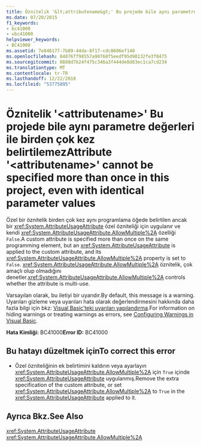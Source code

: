 ```yaml
---
title: Öznitelik '&lt;attributename&gt;' Bu projede bile aynı parametre değerleri ile birden çok kez belirtilemez
ms.date: 07/20/2015
f1_keywords:
- bc41000
- vbc41000
helpviewer_keywords:
- BC41000
ms.assetid: 7e846177-7b89-44da-8f17-cdc8606ef148
ms.openlocfilehash: 84876ff98557a98768f5eedf95d98132fe3f8475
ms.sourcegitcommit: 0888d7b24f475c346a3f444de8d83ec1ca7cd234
ms.translationtype: MT
ms.contentlocale: tr-TR
ms.lasthandoff: 12/22/2018
ms.locfileid: "53775895"
---
```

# <a name="attribute-ltattributenamegt-cannot-be-specified-more-than-once-in-this-project-even-with-identical-parameter-values"></a><span data-ttu-id="ab84a-102">Öznitelik '&lt;attributename&gt;' Bu projede bile aynı parametre değerleri ile birden çok kez belirtilemez</span><span class="sxs-lookup"><span data-stu-id="ab84a-102">Attribute '&lt;attributename&gt;' cannot be specified more than once in this project, even with identical parameter values</span></span>
<span data-ttu-id="ab84a-103">Özel bir öznitelik birden çok kez aynı programlama öğede belirtilen ancak bir <xref:System.AttributeUsageAttribute> özel özniteliği için uygulanır ve kendi <xref:System.AttributeUsageAttribute.AllowMultiple%2A> özelliği `False`.</span><span class="sxs-lookup"><span data-stu-id="ab84a-103">A custom attribute is specified more than once on the same programming element, but an <xref:System.AttributeUsageAttribute> is applied to the custom attribute, and its <xref:System.AttributeUsageAttribute.AllowMultiple%2A> property is set to `False`.</span></span> <span data-ttu-id="ab84a-104"><xref:System.AttributeUsageAttribute.AllowMultiple%2A> öznitelik, çok amaçlı olup olmadığını denetler.</span><span class="sxs-lookup"><span data-stu-id="ab84a-104"><xref:System.AttributeUsageAttribute.AllowMultiple%2A> controls whether the attribute is multi-use.</span></span>  
  
 <span data-ttu-id="ab84a-105">Varsayılan olarak, bu iletiyi bir uyarıdır.</span><span class="sxs-lookup"><span data-stu-id="ab84a-105">By default, this message is a warning.</span></span> <span data-ttu-id="ab84a-106">Uyarıları gizleme veya uyarıları hata olarak değerlendirmesini hakkında daha fazla bilgi için bkz: [Visual Basic'teki uyarıları yapılandırma](/visualstudio/ide/configuring-warnings-in-visual-basic).</span><span class="sxs-lookup"><span data-stu-id="ab84a-106">For information on hiding warnings or treating warnings as errors, see [Configuring Warnings in Visual Basic](/visualstudio/ide/configuring-warnings-in-visual-basic).</span></span>  
  
 <span data-ttu-id="ab84a-107">**Hata Kimliği:** BC41000</span><span class="sxs-lookup"><span data-stu-id="ab84a-107">**Error ID:** BC41000</span></span>  
  
## <a name="to-correct-this-error"></a><span data-ttu-id="ab84a-108">Bu hatayı düzeltmek için</span><span class="sxs-lookup"><span data-stu-id="ab84a-108">To correct this error</span></span>  
  
-   <span data-ttu-id="ab84a-109">Özel özniteliğinin ek belirtimini kaldırın veya ayarlayın <xref:System.AttributeUsageAttribute.AllowMultiple%2A> için `True` içinde <xref:System.AttributeUsageAttribute> uygulanmış.</span><span class="sxs-lookup"><span data-stu-id="ab84a-109">Remove the extra specification of the custom attribute, or set <xref:System.AttributeUsageAttribute.AllowMultiple%2A> to `True` in the <xref:System.AttributeUsageAttribute> applied to it.</span></span>  
  
## <a name="see-also"></a><span data-ttu-id="ab84a-110">Ayrıca Bkz.</span><span class="sxs-lookup"><span data-stu-id="ab84a-110">See Also</span></span>  
 <xref:System.AttributeUsageAttribute>  
 <xref:System.AttributeUsageAttribute.AllowMultiple%2A>  
 
